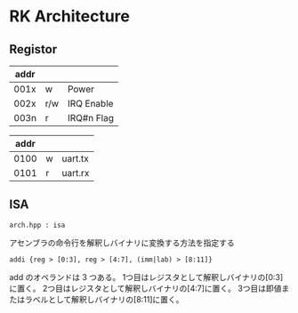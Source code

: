 # RK Architecture

## Registor

| addr |     |            |
| ---- | --- | ---------- |
| 001x | w   | Power      |
| 002x | r/w | IRQ Enable |
| 003n | r   | IRQ#n Flag |

| addr |     |         |
| ---- | --- | ------- |
| 0100 | w   | uart.tx |
| 0101 | r   | uart.rx |

## ISA

`arch.hpp : isa`

アセンブラの命令行を解釈しバイナリに変換する方法を指定する

```
addi {reg > [0:3], reg > [4:7], (imm|lab) > [8:11]}
```

add のオペランドは 3 つある。
1つ目はレジスタとして解釈しバイナリの[0:3]に置く。
2つ目はレジスタとして解釈しバイナリの[4:7]に置く。
3つ目は即値またはラベルとして解釈しバイナリの[8:11]に置く。

